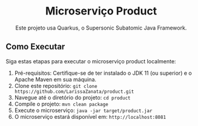 <h1 align="center">Microserviço Product</h1>

<p align="center">
  Este projeto usa Quarkus, o Supersonic Subatomic Java Framework.
</p>

## Como Executar

Siga estas etapas para executar o microserviço product localmente:

1. Pré-requisitos: Certifique-se de ter instalado o JDK 11 (ou superior) e o Apache Maven em sua máquina.
2. Clone este repositório: `git clone https://github.com/LarissaZanata/product.git`
3. Navegue até o diretório do projeto: `cd product`
4. Compile o projeto: `mvn clean package`
5. Execute o microserviço: `java -jar target/product.jar`
6. O microserviço estará disponível em: `http://localhost:8081`


